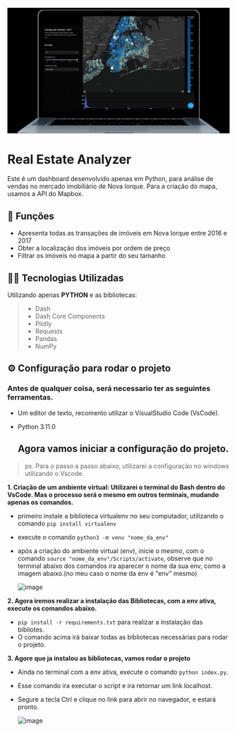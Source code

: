 ![5](assets/ilustracao.png)


# Real Estate Analyzer
Este é um dashboard desenvolvido apenas em Python, para análise de vendas no mercado imobiliário de Nova Iorque. Para a criação do mapa, usamos a API do Mapbox.

## 🔧 Funções

- Apresenta todas as transações de imóveis em Nova Iorque entre 2016 e 2017
- Obter a localização dos imóveis por ordem de preço
- Filtrar os imóveis no mapa a partir do seu tamanho

## 👨‍💻 Tecnologias Utilizadas

Utilizando apenas **PYTHON** e as bibliotecas:
> - Dash
> - Dash Core Components
> - Plotly
> - Requests
> - Pandas 
> - NumPy

## ⚙ Configuração para rodar o projeto

### Antes de qualquer coisa, será necessario ter as seguintes ferramentas.

* Um editor de texto, recomento utilizar o VisualStudio Code (VsCode).
* Python 3.11.0

  ## **Agora vamos iniciar a configuração do projeto.**

> ps. Para o passo a passo abaixo, utilizarei a configuração no windows utilizando o Vscode.

**1. Criação de um ambiente virtual: Utilizarei o terminal do Bash dentro do VsCode. Mas o processo será o mesmo em outros terminais, mudando apenas os comandos.**

* primeiro instale a biblioteca virtualenv no seu computador, utilizando o comando `pip install virtualenv`
* execute o comando `python3 -m venv "nome_da_env"`
* após a criação do ambiente virtual (env), inicie o mesmo, com o comando `source "nome_da_env"/Scripts/activate`, observe que no terminal abaixo dos comandos ira aparecer o nome da sua env, como a imagem abaixo.(no meu caso o nome da env é "env" mesmo)
  
  ![image](https://github.com/Gusta02/Analise_de_vendas_de_imoveis_NY/assets/65678315/0b2a49d7-9746-4622-a903-187bd099da06)

**2.  Agora iremos realizar a instalação das Bibliotecas, com a env ativa, execute os comandos abaixo.**

* `pip install -r requirements.txt` para realizar a instalação das bibliotes.
*  O comando acima irá baixar todas as bibliotecas necessárias para rodar o projeto.
  
**3. Agore que ja instalou as bibliotecas, vamos rodar o projeto**

* Ainda no terminal com a env ativa, execute o comando `python index.py`.
* Esse comando ira executar o script e ira retornar um link localhost.
* Segure a tecla Ctrl e clique no link para abrir no navegador, e estará pronto.

  ![image](https://github.com/Gusta02/Analise_de_vendas_de_imoveis_NY/assets/65678315/78e2ff3c-af91-418c-9893-46359bd03619)

